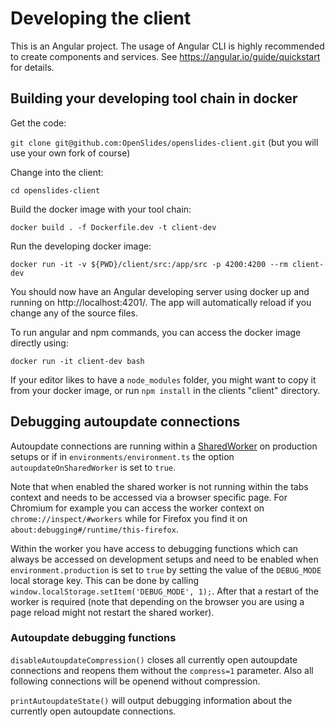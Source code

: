 # Developing the client

This is an Angular project.
The usage of Angular CLI is highly recommended to create components and services.
See https://angular.io/guide/quickstart for details.

## Building your developing tool chain in docker

Get the code:

`git clone git@github.com:OpenSlides/openslides-client.git` (but you will use your own fork of course)

Change into the client:

`cd openslides-client`

Build the docker image with your tool chain:

`docker build . -f Dockerfile.dev -t client-dev`

Run the developing docker image:

`docker run -it -v ${PWD}/client/src:/app/src -p 4200:4200 --rm client-dev`

You should now have an Angular developing server using docker up and running on http://localhost:4201/.
The app will automatically reload if you change any of the source files.

To run angular and npm commands, you can access the docker image directly using:

`docker run -it client-dev bash`

If your editor likes to have a `node_modules` folder, you might want to copy it from your docker image, or run `npm install` in the clients "client" directory.

## Debugging autoupdate connections

Autoupdate connections are running within a [SharedWorker](https://developer.mozilla.org/en-US/docs/Web/API/SharedWorker) 
on production setups or if in `environments/environment.ts` the option `autoupdateOnSharedWorker` is set to `true`.

Note that when enabled the shared worker is not running within the tabs context and needs to be accessed via a browser specific page. 
For Chromium for example you can access the worker context on `chrome://inspect/#workers` while for Firefox you find it on
`about:debugging#/runtime/this-firefox`. 

Within the worker you have access to debugging functions which can always be accessed on development setups and need to be 
enabled when `environment.production` is set to `true` by setting the value of the `DEBUG_MODE` local storage key. This 
can be done by calling `window.localStorage.setItem('DEBUG_MODE', 1);`. After that a restart of the worker is required (note that
depending on the browser you are using a page reload might not restart the shared worker). 

### Autoupdate debugging functions
`disableAutoupdateCompression()` closes all currently open autoupdate connections and reopens them without the `compress=1` parameter. 
Also all following connections will be openend without compression. 

`printAutoupdateState()` will output debugging information about the currently open autoupdate connections.
